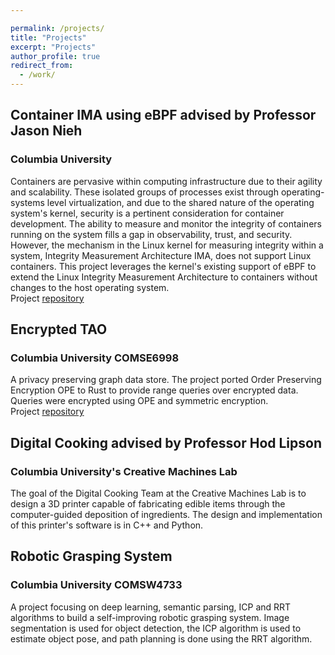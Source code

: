 ```yaml
---

permalink: /projects/
title: "Projects"
excerpt: "Projects"
author_profile: true
redirect_from: 
  - /work/
---
```


## Container IMA using eBPF **advised by Professor Jason Nieh** 
### Columbia University
Containers are pervasive within computing infrastructure due to their agility and scalability. These isolated groups of processes exist through operating-systems level virtualization, and due to the shared nature of the operating system's kernel, security is a pertinent consideration for container development. The ability to measure and monitor the integrity of containers running on the system fills a gap in observability, trust, and security. However, the mechanism in the Linux kernel for measuring integrity within a system, Integrity Measurement Architecture IMA, does not support Linux containers. This project leverages the kernel's existing support of eBPF to extend the Linux Integrity Measurement Architecture to containers without changes to the host operating system. \
Project [repository](https://github.com/avery-blanchard/container-ima)

## Encrypted TAO
### Columbia University COMSE6998
A privacy preserving graph data store. The project ported Order Preserving Encryption OPE to Rust to provide range queries over encrypted data. Queries were encrypted using OPE and symmetric encryption. \
Project [repository](https://github.com/encrypted-tao/encrypted-tao)

## Digital Cooking **advised by Professor Hod Lipson**
### Columbia University's Creative Machines Lab
The goal of the Digital Cooking Team at the Creative Machines Lab is to design a 3D printer capable of fabricating edible items through the computer-guided deposition of ingredients. The design and implementation of this printer's software is in C++ and Python.

## Robotic Grasping System 
### Columbia University COMSW4733
A project focusing on deep learning, semantic parsing, ICP and RRT algorithms to build a self-improving robotic grasping system. Image segmentation is used for object detection, the ICP algorithm is used to estimate object pose, and path planning is done using the RRT algorithm.